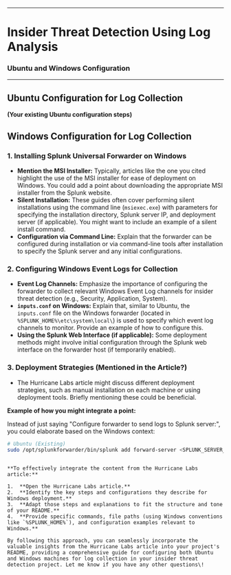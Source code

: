 
-----

# Insider Threat Detection Using Log Analysis

### Ubuntu and Windows Configuration

-----

## Ubuntu Configuration for Log Collection

**(Your existing Ubuntu configuration steps)**

## Windows Configuration for Log Collection

### 1\. Installing Splunk Universal Forwarder on Windows

  * **Mention the MSI Installer:** Typically, articles like the one you cited highlight the use of the MSI installer for ease of deployment on Windows. You could add a point about downloading the appropriate MSI installer from the Splunk website.
  * **Silent Installation:** These guides often cover performing silent installations using the command line (`msiexec.exe`) with parameters for specifying the installation directory, Splunk server IP, and deployment server (if applicable). You might want to include an example of a silent install command.
  * **Configuration via Command Line:** Explain that the forwarder can be configured during installation or via command-line tools after installation to specify the Splunk server and any initial configurations.

### 2\. Configuring Windows Event Logs for Collection

  * **Event Log Channels:** Emphasize the importance of configuring the forwarder to collect relevant Windows Event Log channels for insider threat detection (e.g., Security, Application, System).
  * **`inputs.conf` on Windows:** Explain that, similar to Ubuntu, the `inputs.conf` file on the Windows forwarder (located in `%SPLUNK_HOME%\etc\system\local\`) is used to specify which event log channels to monitor. Provide an example of how to configure this.
  * **Using the Splunk Web Interface (if applicable):** Some deployment methods might involve initial configuration through the Splunk web interface on the forwarder host (if temporarily enabled).

### 3\. Deployment Strategies (Mentioned in the Article?)

  * The Hurricane Labs article might discuss different deployment strategies, such as manual installation on each machine or using deployment tools. Briefly mentioning these could be beneficial.

**Example of how you might integrate a point:**

Instead of just saying "Configure forwarder to send logs to Splunk server:", you could elaborate based on the Windows context:

```bash
# Ubuntu (Existing)
sudo /opt/splunkforwarder/bin/splunk add forward-server <SPLUNK_SERVER_IP>:9997
```

````

**To effectively integrate the content from the Hurricane Labs article:**

1.  **Open the Hurricane Labs article.**
2.  **Identify the key steps and configurations they describe for Windows deployment.**
3.  **Adapt those steps and explanations to fit the structure and tone of your README.**
4.  **Provide specific commands, file paths (using Windows conventions like `%SPLUNK_HOME%`), and configuration examples relevant to Windows.**

By following this approach, you can seamlessly incorporate the valuable insights from the Hurricane Labs article into your project's README, providing a comprehensive guide for configuring both Ubuntu and Windows machines for log collection in your insider threat detection project. Let me know if you have any other questions\!
